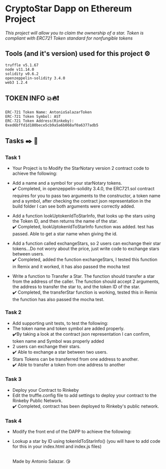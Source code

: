 # CryptoStar Dapp on Ethereum Project

_This project will allow you to claim the ownership of a star._
_Token is compliant with ERC721 Token standard for nonfungible tokens_

## Tools (and it's version) used for this project ⚙️

```
truffle v5.1.67
node v11.14.0
solidity v0.6.2
openzeppelin-solidity 3.4.0
web3 1.2.4
```

## TOKEN INFO 💥🔥❗

```
ERC-721 Token Name: AntonioSalazarToken
ERC-721 Token Symbol: AST
ERC-721 Token Address(Rinkeby): 0xed6bffd1d180bece5cb9a5a6b068af0a6377adb5
```

## Tasks ✒️ 📄

### Task 1

- Your Project is to Modify the StarNotary version 2 contract code to achieve the following:

- Add a name and a symbol for your starNotary tokens.
  <br />
  ✔️ Completed, in openzeppelin-solidity 3.4.0, the ERC721.sol contract requires for you to pass two arguments to the constructor, a token name and a symbol, after checking the contract json representation in the build folder I can see both arguments were correctly added.
- Add a function lookUptokenIdToStarInfo, that looks up the stars using the Token ID, and then returns the name of the star.
  <br />✔️ Completed, lookUptokenIdToStarInfo function was added. test has passed. Able to get a star name when giving the id.
- Add a function called exchangeStars, so 2 users can exchange their star tokens...Do not worry about the price, just write code to exchange stars between users.
  <br />✔️ Completed, added the function exchangeStars, I tested this function in Remix and it worked, it has also passed the mocha test
- Write a function to Transfer a Star. The function should transfer a star from the address of the caller. The function should accept 2 arguments, the address to transfer the star to, and the token ID of the star.
  <br />✔️ Completed, the transferStar function is working, tested this in Remix the function has also passed the mocha test.

### Task 2

- Add supporting unit tests, to test the following:
- The token name and token symbol are added properly.
  <br />✔️By taking a look at the contract json representation I can confirm, token name and Symbol was properly added
- 2 users can exchange their stars.
  <br />✔️ Able to exchange a star between two users.
- Stars Tokens can be transferred from one address to another.
  <br />✔️ Able to transfer a token from one address to another

### Task 3

- Deploy your Contract to Rinkeby
- Edit the truffle.config file to add settings to deploy your contract to the Rinkeby Public Network.
  <br />✔️ Completed, contract has been deployed to Rinkeby's public network.

### Task 4

- Modify the front end of the DAPP to achieve the following:
- Lookup a star by ID using tokenIdToStarInfo() (you will have to add code for this in your index.html and index.js files)

  <br /> Made by Antonio Salazar. 😘
